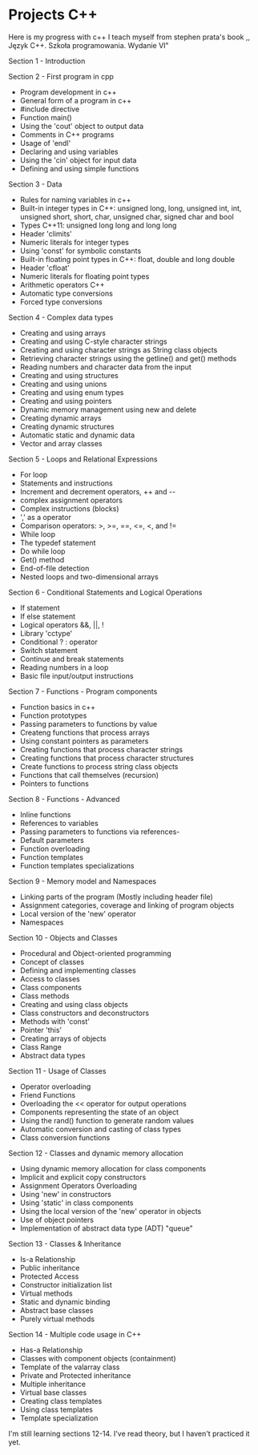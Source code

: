 # Projects C++

Here is my progress with c++
I teach myself from stephen prata's book ,, Język C++. Szkoła programowania. Wydanie VI"

Section 1 - Introduction

Section 2 - First program in cpp
- Program development in c++
- General form of a program in c++
- #include directive
- Function main()
- Using the 'cout' object to output data
- Comments in C++ programs
- Usage of 'endl'
- Declaring and using variables
- Using the 'cin' object for input data
- Defining and using simple functions

Section 3 - Data
- Rules for naming variables in c++
- Built-in integer types in C++: unsigned long, long, unsigned int, int, unsigned short, short, char, unsigned char, signed char and bool
- Types C++11: unsigned long long and long long
- Header 'climits' 
- Numeric literals for integer types
- Using 'const' for symbolic constants
- Built-in floating point types in C++: float, double and long double
- Header 'cfloat'
- Numeric literals for floating point types
- Arithmetic operators C++
- Automatic type conversions
- Forced type conversions 

Section 4 - Complex data types
- Creating and using arrays
- Creating and using C-style character strings
- Creating and using character strings as String class objects
- Retrieving character strings using the getline() and get() methods
- Reading numbers and character data from the input
- Creating and using structures
- Creating and using unions
- Creating and using enum types
- Creating and using pointers
- Dynamic memory management using new and delete
- Creating dynamic arrays
- Creating dynamic structures
- Automatic static and dynamic data
- Vector and array classes

Section 5 - Loops and Relational Expressions
- For loop
- Statements and instructions
- Increment and decrement operators, ++ and --
- complex assignment operators
- Complex instructions (blocks)
- ',' as a operator
- Comparison operators: >, >=, ==, <=, <, and !=
- While loop
- The typedef statement
- Do while loop
- Get() method
- End-of-file detection
- Nested loops and two-dimensional arrays

Section 6 - Conditional Statements and Logical Operations
- If statement
- If else statement
- Logical operators &&, ||, !
- Library 'cctype'
- Conditional ? : operator
- Switch statement
- Continue and break statements
- Reading numbers in a loop
- Basic file input/output instructions

Section 7 - Functions - Program components
- Function basics in c++
- Function prototypes
- Passing parameters to functions by value
- Createng functions that process arrays
- Using constant pointers as parameters
- Creating functions that process character strings
- Creating functions that process character structures
- Create functions to process string class objects
- Functions that call themselves (recursion)
- Pointers to functions

Section 8 - Functions - Advanced
- Inline functions
- References to variables
- Passing parameters to functions via references- 
- Default parameters
- Function overloading
- Function templates
- Function templates specializations

Section 9 - Memory model and Namespaces
- Linking parts of the program (Mostly including header file)
- Assignment categories, coverage and linking of program objects
- Local version of the 'new' operator
- Namespaces

Section 10 - Objects and Classes 
- Procedural and Object-oriented programming
- Concept of classes
- Defining and implementing classes
- Access to classes
- Class components
- Class methods
- Creating and using class objects
- Class constructors and deconstructors
- Methods with 'const'
- Pointer 'this'
- Creating arrays of objects
- Class Range
- Abstract data types

Section 11 - Usage of Classes  
- Operator overloading
- Friend Functions
- Overloading the << operator for output operations
- Components representing the state of an object
- Using the rand() function to generate random values
- Automatic conversion and casting of class types
- Class conversion functions

Section 12 - Classes and dynamic memory allocation  
- Using dynamic memory allocation for class components
- Implicit and explicit copy constructors
- Assignment Operators Overloading
- Using 'new' in constructors
- Using 'static' in class components
- Using the local version of the 'new' operator in objects
- Use of object pointers
- Implementation of abstract data type (ADT) "queue"

Section 13 - Classes & Inheritance
- Is-a Relationship
- Public inheritance
- Protected Access
- Constructor initialization list
- Virtual methods
- Static and dynamic binding
- Abstract base classes
- Purely virtual methods

Section 14 - Multiple code usage in C++
- Has-a Relationship
- Classes with component objects (containment)
- Template of the valarray class
- Private and Protected inheritance
- Multiple inheritance
- Virtual base classes
- Creating class templates
- Using class templates
- Template specialization

I'm still learning sections 12-14. I've read theory, but I haven't practiced it yet.
